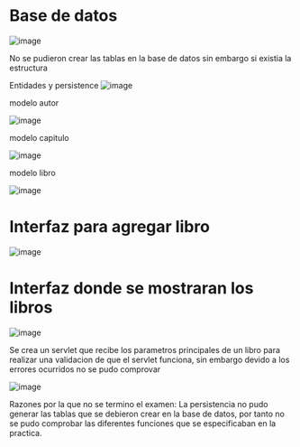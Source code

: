 <h1> Base de datos </h1>

![image](https://user-images.githubusercontent.com/52549697/83551953-9fd55d00-a4ce-11ea-81f4-0a9f255fbcaf.png)


No se pudieron crear las tablas en la base de datos sin embargo si existia la estructura 

Entidades y persistence
![image](https://user-images.githubusercontent.com/52549697/83552137-e925ac80-a4ce-11ea-87d1-574e0167540c.png)


modelo autor 

![image](https://user-images.githubusercontent.com/52549697/83552202-00649a00-a4cf-11ea-8a30-966d894745cf.png)


modelo capitulo

![image](https://user-images.githubusercontent.com/52549697/83552244-0e1a1f80-a4cf-11ea-8d51-7661ce798bbd.png)


modelo libro

![image](https://user-images.githubusercontent.com/52549697/83552290-21c58600-a4cf-11ea-8305-910738ecce46.png)

<h1> Interfaz para agregar libro </h1>

![image](https://user-images.githubusercontent.com/52549697/83553231-87664200-a4d0-11ea-8dad-d43b6712451d.png)



<h1> Interfaz donde se mostraran los libros </h1>

![image](https://user-images.githubusercontent.com/52549697/83553550-f8a5f500-a4d0-11ea-998e-4f68784f77ad.png)


Se crea un servlet que recibe los parametros principales de un libro para realizar una validacion de que el servlet funciona,
sin embargo devido a los errores ocurridos no se pudo comprovar

![image](https://user-images.githubusercontent.com/52549697/83554035-c21caa00-a4d1-11ea-9378-c113213e9984.png)


Razones por la que no se termino el examen:
La persistencia no pudo generar las tablas que se debieron crear en la base de datos, por tanto no se pudo comprobar
las diferentes funciones que se especificaban en la practica.

